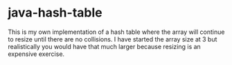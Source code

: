 # java-hash-table

This is my own implementation of a hash table where the array will continue to resize until there are no collisions. I have started the array size at 3 but realistically you would have that much larger because resizing is an expensive exercise.
